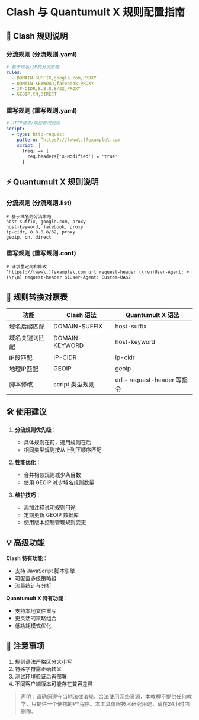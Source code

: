 # Clash 与 Quantumult X 规则配置指南
## 🌟 Clash 规则说明

### 分流规则 (分流规则.yaml)
```yaml
# 基于域名/IP的分流策略
rules:
  - DOMAIN-SUFFIX,google.com,PROXY
  - DOMAIN-KEYWORD,facebook,PROXY
  - IP-CIDR,8.8.8.8/32,PROXY
  - GEOIP,CN,DIRECT
```

### 重写规则 (重写规则.yaml)
```yaml
# HTTP请求/响应修改规则
script:
  - type: http-request
    pattern: ^https?://(www\.)?example\.com
    script: |
      (req) => {
        req.headers['X-Modified'] = 'true'
      }
```

## ⚡ Quantumult X 规则说明

### 分流规则 (分流规则.list)
```
# 基于域名的分流策略
host-suffix, google.com, proxy
host-keyword, facebook, proxy
ip-cidr, 8.8.8.8/32, proxy
geoip, cn, direct
```

### 重写规则 (重写规则.conf)
```
# 请求重定向和修改
^https?://(www\.)?example\.com url request-header (\r\n)User-Agent:.+(\r\n) request-header $1User-Agent: Custom-UA$2
```

## 🔄 规则转换对照表

| 功能          | Clash 语法                  | Quantumult X 语法            |
|---------------|----------------------------|------------------------------|
| 域名后缀匹配  | DOMAIN-SUFFIX              | host-suffix                  |
| 域名关键词匹配| DOMAIN-KEYWORD             | host-keyword                 |
| IP段匹配      | IP-CIDR                    | ip-cidr                      |
| 地理IP匹配    | GEOIP                      | geoip                        |
| 脚本修改      | script 类型规则            | url + request-header 等指令  |

## 🛠️ 使用建议

1. **分流规则优先级**：
   - 具体规则在前，通用规则在后
   - 相同类型规则按从上到下顺序匹配

2. **性能优化**：
   - 合并相似规则减少条目数
   - 使用 GEOIP 减少域名规则数量

3. **维护技巧**：
   - 添加注释说明规则用途
   - 定期更新 GEOIP 数据库
   - 使用版本控制管理规则变更

## 💡 高级功能

**Clash 特有功能**：
- 支持 JavaScript 脚本引擎
- 可配置多级策略组
- 流量统计与分析

**Quantumult X 特有功能**：
- 支持本地文件重写
- 更灵活的策略组合
- 低功耗模式优化

## 📌 注意事项

1. 规则语法严格区分大小写
2. 特殊字符需正确转义
3. 测试环境验证后再部署
4. 不同客户端版本可能存在兼容差异

> 声明：请确保遵守当地法律法规，合法使用网络资源，本教程不提供任何教学，只提供一个便携的PY程序。本工具仅限技术研究用途，请在24小时内删除。
